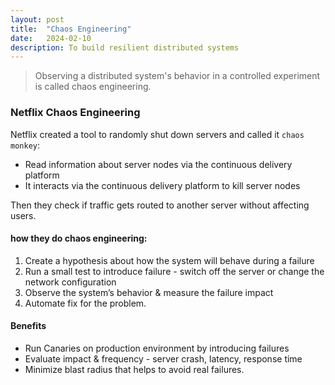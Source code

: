 ```yaml
---
layout: post
title:  "Chaos Engineering"
date:   2024-02-10
description: To build resilient distributed systems
---
```


> Observing a distributed system's behavior in a controlled experiment is called chaos engineering.


###  Netflix Chaos Engineering

Netflix created a tool to randomly shut down servers and called it `chaos monkey`:

* Read information about server nodes via the continuous delivery platform
* It interacts via the continuous delivery platform to kill server nodes

Then they check if traffic gets routed to another server without affecting users.


#### how they do chaos engineering:

1. Create a hypothesis about how the system will behave during a failure
2. Run a small test to introduce failure - switch off the server or change the network configuration
3. Observe the system’s behavior & measure the failure impact
4. Automate fix for the problem.

#### Benefits

* Run Canaries on production environment by introducing failures
* Evaluate impact & frequency - server crash, latency, response time
* Minimize blast radius that helps to avoid real failures.

